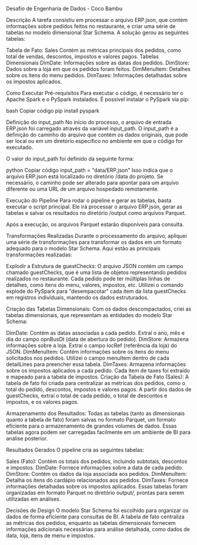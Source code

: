 Desafio de Engenharia de Dados - Coco Bambu

Descrição
A tarefa consistiu em processar o arquivo ERP.json, que contém informações sobre pedidos feitos no restaurante, e criar uma série de tabelas no modelo dimensional Star Schema. A solução gerou as seguintes tabelas:

Tabela de Fato: Sales
Contém as métricas principais dos pedidos, como total de vendas, descontos, impostos e valores pagos.
Tabelas Dimensionais
DimDate: Informações sobre as datas dos pedidos.
DimStore: Dados sobre a loja em que os pedidos foram feitos.
DimMenuItem: Detalhes sobre os itens do menu pedidos.
DimTaxes: Informações detalhadas sobre os impostos aplicados.

Como Executar
Pré-requisitos
Para executar o código, é necessário ter o Apache Spark e o PySpark instalados. É possível instalar o PySpark via pip:

bash
Copiar código
pip install pyspark

Definição do input_path
No início do processo, o arquivo de entrada ERP.json foi carregado através da variável input_path. O input_path é a definição do caminho do arquivo que contém os dados originais, que pode ser local ou em um diretório específico no ambiente em que o código for executado.

O valor do input_path foi definido da seguinte forma:

python
Copiar código
input_path = "data/ERP.json"
Isso indica que o arquivo ERP.json está localizado no diretório /data do projeto. Se necessário, o caminho pode ser alterado para apontar para um arquivo diferente ou uma URL de um arquivo hospedado remotamente.

Execução do Pipeline
Para rodar o pipeline e gerar as tabelas, basta executar o script principal. Ele irá processar o arquivo ERP.json, gerar as tabelas e salvar os resultados no diretório /output como arquivos Parquet.

Após a execução, os arquivos Parquet estarão disponíveis para consulta.

Transformações Realizadas
Durante o processamento do arquivo, apliquei uma série de transformações para transformar os dados em um formato adequado para o modelo Star Schema. Aqui estão as principais transformações realizadas:

Explodir a Estrutura de guestChecks: O arquivo JSON contém um campo chamado guestChecks, que é uma lista de objetos representando pedidos realizados no restaurante. Cada pedido pode ter múltiplas linhas de detalhes, como itens do menu, valores, impostos, etc. Utilizei o comando explode do PySpark para "desempacotar" cada item da lista guestChecks em registros individuais, mantendo os dados estruturados.

Criação das Tabelas Dimensionais: Com os dados descompactados, criei as tabelas dimensionais, que representam as entidades do modelo Star Schema:

DimDate: Contém as datas associadas a cada pedido. Extraí o ano, mês e dia do campo opnBusDt (data de abertura do pedido).
DimStore: Armazena informações sobre a loja. Extraí o campo locRef (referência da loja) do JSON.
DimMenuItem: Contém informações sobre os itens do menu solicitados nos pedidos. Utilizei o campo menuItem dentro de cada detailLines para preencher essa tabela.
DimTaxes: Armazena informações sobre os impostos aplicados a cada pedido. Cada item de taxes foi extraído e mapeado para a tabela de impostos.
Criação da Tabela de Fato (Sales): A tabela de fato foi criada para centralizar as métricas dos pedidos, como o total do pedido, descontos, impostos e valores pagos. A partir dos dados de guestChecks, extraí o total de cada pedido, o total de descontos e impostos, e os valores pagos.

Armazenamento dos Resultados: Todas as tabelas (tanto as dimensionais quanto a tabela de fato) foram salvas no formato Parquet, um formato eficiente para o armazenamento de grandes volumes de dados. Essas tabelas agora podem ser carregadas facilmente em um ambiente de BI para análise posterior.

Resultados Gerados
O pipeline cria as seguintes tabelas:

Sales (Fato): Contém os totais dos pedidos, incluindo subtotais, descontos e impostos.
DimDate: Fornece informações sobre a data de cada pedido.
DimStore: Contém os dados da loja associada aos pedidos.
DimMenuItem: Detalha os itens do cardápio relacionados aos pedidos.
DimTaxes: Fornece informações detalhadas sobre os impostos aplicados.
Essas tabelas foram organizadas em formato Parquet no diretório output/, prontas para serem utilizadas em análises.

Decisões de Design
O modelo Star Schema foi escolhido para organizar os dados de forma eficiente para consultas de BI. A tabela de fato centraliza as métricas dos pedidos, enquanto as tabelas dimensionais fornecem informações adicionais necessárias para análise detalhada, como dados de data, loja, itens de menu e impostos.